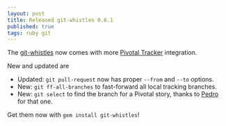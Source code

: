 ```yaml
---
layout: post
title: Released git-whistles 0.6.1
published: true
tags: ruby git
---
```


The [git-whistles](http://github.com/mezis/git-whistles) now comes with more [Pivotal Tracker](http://www.pivotaltracker.com/) integration.

New and updated are

- Updated: `git pull-request` now has proper `--from` and `--to` options.
- New: `git ff-all-branches` to fast-forward all local tracking branches.
- New: `git select` to find the branch for a Pivotal story, thanks to [Pedro](http://github.com/PedroCunha) for that one.

Get them now with `gem install git-whistles`!
